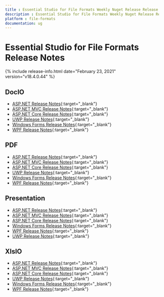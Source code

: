 ```yaml
---
title : Essential Studio for File Formats Weekly Nuget Release Release Notes  
description : Essential Studio for File Formats Weekly Nuget Release Release Notes  
platform : file-formats
documentation: ug
---
```


# Essential Studio for File Formats  Release Notes  

{% include release-info.html date="February 23, 2021" version="v18.4.0.44" %} 

## DocIO

* [ASP.NET Release Notes](/aspnet/release-notes/v18.4.0.44#docio){:target="_blank"}
* [ASP.NET MVC Release Notes](/aspnetmvc/release-notes/v18.4.0.44#docio){:target="_blank"}
* [ASP.NET Core Release Notes](/aspnet-core/release-notes/v18.4.0.44#docio){:target="_blank"}
* [UWP Release Notes](/uwp/release-notes/v18.4.0.44#docio){:target="_blank"}
* [Windows Forms Release Notes](/windowsforms/release-notes/v18.4.0.44#docio){:target="_blank"}
* [WPF Release Notes](/wpf/release-notes/v18.4.0.44#docio){:target="_blank"}


## PDF

* [ASP.NET Release Notes](/aspnet/release-notes/v18.4.0.44#pdf){:target="_blank"}
* [ASP.NET MVC Release Notes](/aspnetmvc/release-notes/v18.4.0.44#pdf){:target="_blank"}
* [ASP.NET Core Release Notes](/aspnet-core/release-notes/v18.4.0.44#pdf){:target="_blank"}
* [UWP Release Notes](/uwp/release-notes/v18.4.0.44#pdf){:target="_blank"}
* [Windows Forms Release Notes](/windowsforms/release-notes/v18.4.0.44#pdf){:target="_blank"}
* [WPF Release Notes](/wpf/release-notes/v18.4.0.44#pdf){:target="_blank"}


## Presentation

* [ASP.NET Release Notes](/aspnet/release-notes/v18.4.0.44#presentation){:target="_blank"}
* [ASP.NET MVC Release Notes](/aspnetmvc/release-notes/v18.4.0.44#presentation){:target="_blank"}
* [ASP.NET Core Release Notes](/aspnet-core/release-notes/v18.4.0.44#presentation){:target="_blank"}
* [Windows Forms Release Notes](/windowsforms/release-notes/v18.4.0.44#presentation){:target="_blank"}
* [WPF Release Notes](/wpf/release-notes/v18.4.0.44#presentation){:target="_blank"}
* [UWP Release Notes](/uwp/release-notes/v18.4.0.44#presentation){:target="_blank"}


## XlsIO

* [ASP.NET Release Notes](/aspnet/release-notes/v18.4.0.44#xlsio){:target="_blank"}
* [ASP.NET MVC Release Notes](/aspnetmvc/release-notes/v18.4.0.44#xlsio){:target="_blank"}
* [ASP.NET Core Release Notes](/aspnet-core/release-notes/v18.4.0.44#xlsio){:target="_blank"}
* [UWP Release Notes](/uwp/release-notes/v18.4.0.44#xlsio){:target="_blank"}
* [Windows Forms Release Notes](/windowsforms/release-notes/v18.4.0.44#xlsio){:target="_blank"}
* [WPF Release Notes](/wpf/release-notes/v18.4.0.44#xlsio){:target="_blank"}